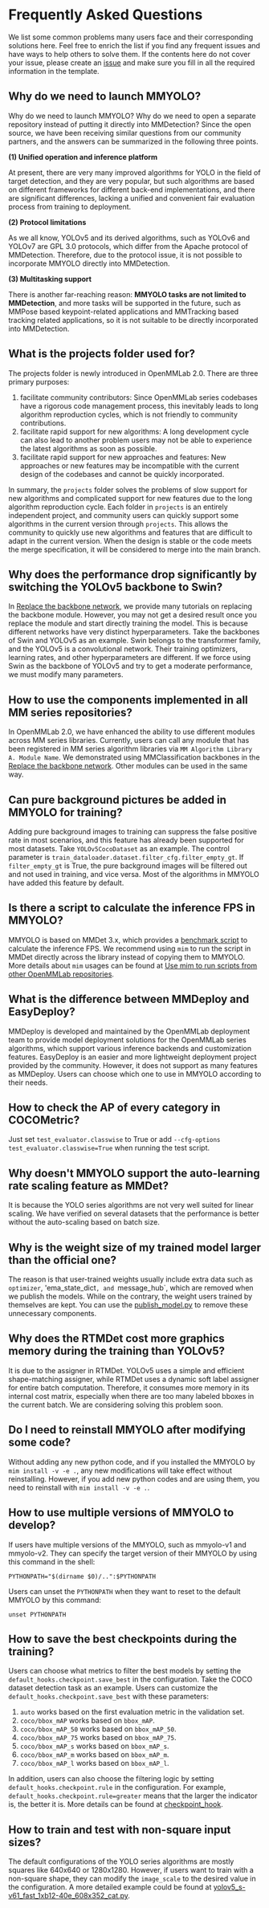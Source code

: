 # Frequently Asked Questions

We list some common problems many users face and their corresponding solutions here. Feel free to enrich the list if you find any frequent issues and have ways to help others to solve them. If the contents here do not cover your issue, please create an [issue](https://github.com/open-mmlab/mmyolo/issues/new/choose) and make sure you fill in all the required information in the template.

## Why do we need to launch MMYOLO?

Why do we need to launch MMYOLO? Why do we need to open a separate repository instead of putting it directly into MMDetection? Since the open source, we have been receiving similar questions from our community partners, and the answers can be summarized in the following three points.

**(1) Unified operation and inference platform**

At present, there are very many improved algorithms for YOLO in the field of target detection, and they are very popular, but such algorithms are based on different frameworks for different back-end implementations, and there are significant differences, lacking a unified and convenient fair evaluation process from training to deployment.

**(2) Protocol limitations**

As we all know, YOLOv5 and its derived algorithms, such as YOLOv6 and YOLOv7 are GPL 3.0 protocols, which differ from the Apache protocol of MMDetection. Therefore, due to the protocol issue, it is not possible to incorporate MMYOLO directly into MMDetection.

**(3) Multitasking support**

There is another far-reaching reason: **MMYOLO tasks are not limited to MMDetection**, and more tasks will be supported in the future, such as MMPose based keypoint-related applications and MMTracking based tracking related applications, so it is not suitable to be directly incorporated into MMDetection.

## What is the projects folder used for?

The projects folder is newly introduced in OpenMMLab 2.0. There are three primary purposes:

1. facilitate community contributors: Since OpenMMLab series codebases have a rigorous code management process, this inevitably leads to long algorithm reproduction cycles, which is not friendly to community contributions.
2. facilitate rapid support for new algorithms: A long development cycle can also lead to another problem users may not be able to experience the latest algorithms as soon as possible.
3. facilitate rapid support for new approaches and features: New approaches or new features may be incompatible with the current design of the codebases and cannot be quickly incorporated.

In summary, the `projects` folder solves the problems of slow support for new algorithms and complicated support for new features due to the long algorithm reproduction cycle. Each folder in `projects` is an entirely independent project, and community users can quickly support some algorithms in the current version through `projects`. This allows the community to quickly use new algorithms and features that are difficult to adapt in the current version. When the design is stable or the code meets the merge specification, it will be considered to merge into the main branch.

## Why does the performance drop significantly by switching the YOLOv5 backbone to Swin?

In [Replace the backbone network](../recommended_topics/replace_backbone.md), we provide many tutorials on replacing the backbone module. However, you may not get a desired result once you replace the module and start directly training the model. This is because different networks have very distinct hyperparameters. Take the backbones of Swin and YOLOv5 as an example. Swin belongs to the transformer family, and the YOLOv5 is a convolutional network. Their training optimizers, learning rates, and other hyperparameters are different. If we force using Swin as the backbone of YOLOv5 and try to get a moderate performance, we must modify many parameters.

## How to use the components implemented in all MM series repositories?

In OpenMMLab 2.0, we have enhanced the ability to use different modules across MM series libraries. Currently, users can call any module that has been registered in MM series algorithm libraries via `MM Algorithm Library A. Module Name`. We demonstrated using MMClassification backbones in the [Replace the backbone network](../recommended_topics/replace_backbone.md). Other modules can be used in the same way.

## Can pure background pictures be added in MMYOLO for training?

Adding pure background images to training can suppress the false positive rate in most scenarios, and this feature has already been supported for most datasets. Take `YOLOv5CocoDataset` as an example. The control parameter is `train_dataloader.dataset.filter_cfg.filter_empty_gt`. If `filter_empty_gt` is True, the pure background images will be filtered out and not used in training, and vice versa. Most of the algorithms in MMYOLO have added this feature by default.

## Is there a script to calculate the inference FPS in MMYOLO?

MMYOLO is based on MMDet 3.x, which provides a [benchmark script](https://github.com/open-mmlab/mmdetection/blob/3.x/tools/analysis_tools/benchmark.py) to calculate the inference FPS. We recommend using `mim` to run the script in MMDet directly across the library instead of copying them to MMYOLO. More details about `mim` usages can be found at [Use mim to run scripts from other OpenMMLab repositories](../common_usage/mim_usage.md).

## What is the difference between MMDeploy and EasyDeploy?

MMDeploy is developed and maintained by the OpenMMLab deployment team to provide model deployment solutions for the OpenMMLab series algorithms, which support various inference backends and customization features. EasyDeploy is an easier and more lightweight deployment project provided by the community. However, it does not support as many features as MMDeploy. Users can choose which one to use in MMYOLO according to their needs.

## How to check the AP of every category in COCOMetric?

Just set `test_evaluator.classwise` to True or add `--cfg-options test_evaluator.classwise=True` when running the test script.

## Why doesn't MMYOLO support the auto-learning rate scaling feature as MMDet?

It is because the YOLO series algorithms are not very well suited for linear scaling. We have verified on several datasets that the performance is better without the auto-scaling based on batch size.

## Why is the weight size of my trained model larger than the official one?

The reason is that user-trained weights usually include extra data such as `optimizer`, 'ema_state_dict`, and `message_hub\`, which are removed when we publish the models. While on the contrary, the weight users trained by themselves are kept. You can use the [publish_model.py](https://github.com/open-mmlab/mmyolo/blob/main/tools/misc/publish_model.py) to remove these unnecessary components.

## Why does the RTMDet cost more graphics memory during the training than YOLOv5?

It is due to the assigner in RTMDet. YOLOv5 uses a simple and efficient shape-matching assigner, while RTMDet uses a dynamic soft label assigner for entire batch computation. Therefore, it consumes more memory in its internal cost matrix, especially when there are too many labeled bboxes in the current batch. We are considering solving this problem soon.

## Do I need to reinstall MMYOLO after modifying some code?

Without adding any new python code, and if you installed the MMYOLO by `mim install -v -e .`, any new modifications will take effect without reinstalling. However, if you add new python codes and are using them, you need to reinstall with `mim install -v -e .`.

## How to use multiple versions of MMYOLO to develop?

If users have multiple versions of the MMYOLO, such as mmyolo-v1 and mmyolo-v2. They can specify the target version of their MMYOLO by using this command in the shell:

```shell
PYTHONPATH="$(dirname $0)/..":$PYTHONPATH
```

Users can unset the `PYTHONPATH` when they want to reset to the default MMYOLO by this command:

```shell
unset PYTHONPATH
```

## How to save the best checkpoints during the training?

Users can choose what metrics to filter the best models by setting the `default_hooks.checkpoint.save_best` in the configuration. Take the COCO dataset detection task as an example. Users can customize the `default_hooks.checkpoint.save_best` with these parameters:

1. `auto` works based on the first evaluation metric in the validation set.
2. `coco/bbox_mAP` works based on `bbox_mAP`.
3. `coco/bbox_mAP_50` works based on `bbox_mAP_50`.
4. `coco/bbox_mAP_75` works based on `bbox_mAP_75`.
5. `coco/bbox_mAP_s` works based on `bbox_mAP_s`.
6. `coco/bbox_mAP_m` works based on `bbox_mAP_m`.
7. `coco/bbox_mAP_l` works based on `bbox_mAP_l`.

In addition, users can also choose the filtering logic by setting `default_hooks.checkpoint.rule` in the configuration. For example, `default_hooks.checkpoint.rule=greater` means that the larger the indicator is, the better it is. More details can be found at [checkpoint_hook](https://github.com/open-mmlab/mmengine/blob/main/mmengine/hooks/checkpoint_hook.py).

## How to train and test with non-square input sizes?

The default configurations of the YOLO series algorithms are mostly squares like 640x640 or 1280x1280. However, if users want to train with a non-square shape, they can modify the `image_scale` to the desired value in the configuration. A more detailed example could be found at [yolov5_s-v61_fast_1xb12-40e_608x352_cat.py](https://github.com/open-mmlab/mmyolo/tree/dev/configs/yolov5/yolov5_s-v61_fast_1xb12-40e_608x352_cat.py).
